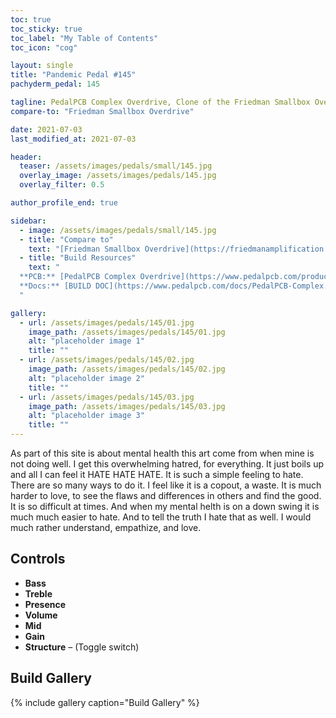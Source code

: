 ```yaml
---
toc: true
toc_sticky: true
toc_label: "My Table of Contents"
toc_icon: "cog"

layout: single
title: "Pandemic Pedal #145"
pachyderm_pedal: 145

tagline: PedalPCB Complex Overdrive, Clone of the Friedman Smallbox Overdrive<br>"" - 
compare-to: "Friedman Smallbox Overdrive"

date: 2021-07-03
last_modified_at: 2021-07-03

header:
  teaser: /assets/images/pedals/small/145.jpg
  overlay_image: /assets/images/pedals/145.jpg
  overlay_filter: 0.5

author_profile_end: true

sidebar:
  - image: /assets/images/pedals/small/145.jpg
  - title: "Compare to"
    text: "[Friedman Smallbox Overdrive](https://friedmanamplification.com/products2/smallbox-pedal)"
  - title: "Build Resources"
    text: "
  **PCB:** [PedalPCB Complex Overdrive](https://www.pedalpcb.com/product/pcb371/)<br>
  **Docs:** [BUILD DOC](https://www.pedalpcb.com/docs/PedalPCB-Complex.pdf)
  "

gallery:
  - url: /assets/images/pedals/145/01.jpg
    image_path: /assets/images/pedals/145/01.jpg
    alt: "placeholder image 1"
    title: ""
  - url: /assets/images/pedals/145/02.jpg
    image_path: /assets/images/pedals/145/02.jpg
    alt: "placeholder image 2"
    title: ""
  - url: /assets/images/pedals/145/03.jpg
    image_path: /assets/images/pedals/145/03.jpg
    alt: "placeholder image 3"
    title: ""
---
```




As part of this site is about mental health this art come from when mine is not doing well. I get this overwhelming hatred, for everything. It just boils up and all I can feel it HATE HATE HATE. It is such a simple feeling to hate. There are so many ways to do it. I feel like it is a copout, a waste. It is much harder to love, to see the flaws and differences in others and find the good. It is so difficult at times. And when my mental helth is on a down swing it is much much easier to hate. And to tell the truth I hate that as well. I would much rather understand, empathize, and love.

## Controls

* **Bass**
* **Treble**
* **Presence**
* **Volume**
* **Mid**
* **Gain**
* **Structure** – (Toggle switch)

## Build Gallery

{% include gallery caption="Build Gallery" %}
